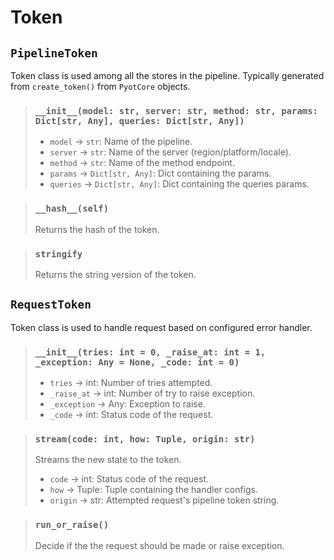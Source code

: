 # Token

## `PipelineToken`

Token class is used among all the stores in the pipeline. Typically generated from `create_token()` from `PyotCore` objects.

> ### `__init__(model: str, server: str, method: str, params: Dict[str, Any], queries: Dict[str, Any])`
> - `model` <Badge text="param" type="warning" vertical="middle"/> -> `str`: Name of the pipeline.
> - `server` <Badge text="param" type="warning" vertical="middle"/> -> `str`: Name of the server (region/platform/locale).
> - `method` <Badge text="param" type="warning" vertical="middle"/> -> `str`: Name of the method endpoint.
> - `params` <Badge text="param" type="warning" vertical="middle"/> -> `Dict[str, Any]`: Dict containing the params.
> - `queries` <Badge text="param" type="warning" vertical="middle"/> -> `Dict[str, Any]`: Dict containing the queries params.

> ### `__hash__(self)`
> Returns the hash of the token.

> ### `stringify` <Badge text="property" type="error" vertical="middle"/>
> Returns the string version of the token.

## `RequestToken`

Token class is used to handle request based on configured error handler.

> ### `__init__(tries: int = 0, _raise_at: int = 1, _exception: Any = None, _code: int = 0)`
> - `tries` <Badge text="param" type="warning" vertical="middle"/> -> int: Number of tries attempted.
> - `_raise_at` <Badge text="param" type="warning" vertical="middle"/> -> int: Number of try to raise exception.
> - `_exception` <Badge text="param" type="warning" vertical="middle"/> -> Any: Exception to raise.
> - `_code` <Badge text="param" type="warning" vertical="middle"/> -> int: Status code of the request.

> ### `stream(code: int, how: Tuple, origin: str)`
> Streams the new state to the token.
> - `code` <Badge text="param" type="warning" vertical="middle"/> -> int: Status code of the request.
> - `how` <Badge text="param" type="warning" vertical="middle"/> -> Tuple: Tuple containing the handler configs.
> - `origin` <Badge text="param" type="warning" vertical="middle"/> -> str: Attempted request's pipeline token string.

> ### `run_or_raise()` <Badge text="function" type="error" vertical="middle"/> <Badge text="awaitable" type="error" vertical="middle"/>
> Decide if the the request should be made or raise exception.
